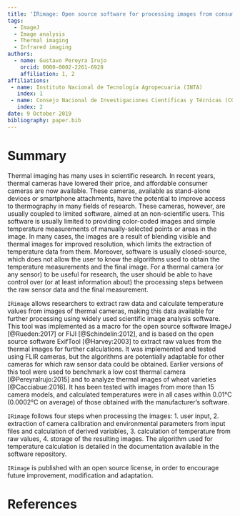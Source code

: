 ```yaml
---
title: 'IRimage: Open source software for processing images from consumer thermal cameras'
tags:
  - ImageJ
  - Image analysis
  - Thermal imaging
  - Infrared imaging
authors:
  - name: Gustavo Pereyra Irujo
    orcid: 0000-0002-2261-6928
    affiliation: 1, 2
affiliations:
 - name: Instituto Nacional de Tecnología Agropecuaria (INTA)
   index: 1
 - name: Consejo Nacional de Investigaciones Científicas y Técnicas (CONICET)
   index: 2
date: 9 October 2019
bibliography: paper.bib
---
```


# Summary

Thermal imaging has many uses in scientific research. In recent years, thermal cameras have lowered their price, and affordable consumer cameras are now available. These cameras, available as stand-alone devices or smartphone attachments, have the potential to improve access to thermography in many fields of research. These cameras, however, are usually coupled to limited software, aimed at an non-scientific users. This software is usually limited to providing color-coded images and simple temperature measurements of manually-selected points or areas in the image. In many cases, the images are a result of blending visible and thermal images for improved resolution, which limits the extraction of temperature data from them. Moreover, software is usually closed-source, which does not allow the user to know the algorithms used to obtain the temperature measurements and the final image. For a thermal camera (or any sensor) to be useful for research, the user should be able to have control over (or at least information about) the processing steps between the raw sensor data and the final measurement.

``IRimage`` allows researchers to extract raw data and calculate temperature values from images of thermal cameras, making this data available for further processing using widely used scientific image analysis software. This tool was implemented as a macro for the open source software ImageJ [@Rueden:2017] or FIJI [@Schindelin:2012], and is based on the open source software ExifTool [@Harvey:2003] to extract raw values from the thermal images for further calculations. It was implemented and tested using FLIR cameras, but the algorithms are potentially adaptable for other cameras for which raw sensor data could be obtained. Earlier versions of this tool were used to benchmark a low cost thermal camera [@PereyraIrujo:2015] and to analyze thermal images of wheat varieties [@Cacciabue:2016]. It has been tested with images from more than 15 camera models, and calculated temperatures were in all cases within 0.01°C (0.0002°C on average) of those obtained with the manufacturer’s software.

``IRimage`` follows four steps when processing the images: 1. user input, 2. extraction of camera calibration and environmental parameters from input files and calculation of derived variables, 3. calculation of temperature from raw values, 4. storage of the resulting images. The algorithm used for temperature calculation is detailed in the documentation available in the software repository.

``IRimage`` is published with an open source license, in order to encourage future improvement, modification and adaptation.

# References
